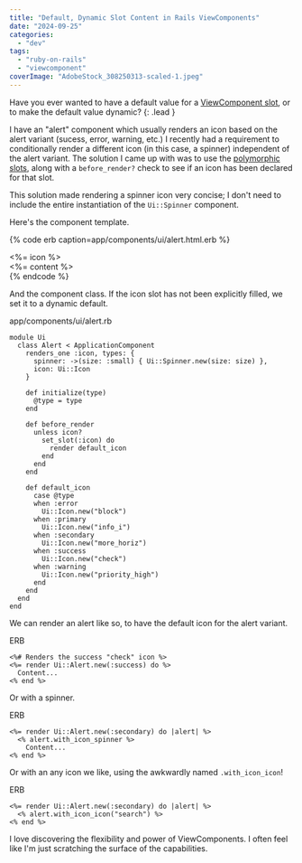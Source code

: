 ```yaml
---
title: "Default, Dynamic Slot Content in Rails ViewComponents"
date: "2024-09-25"
categories:
  - "dev"
tags:
  - "ruby-on-rails"
  - "viewcomponent"
coverImage: "AdobeStock_308250313-scaled-1.jpeg"
---
```


Have you ever wanted to have a default value for a [ViewComponent slot](https://viewcomponent.org/guide/slots.html), or to make the default value dynamic?
{: .lead }

I have an "alert" component which usually renders an icon based on the alert variant (sucess, error, warning, etc.) I recently had a requirement to conditionally render a different icon (in this case, a spinner) independent of the alert variant. The solution I came up with was to use the [polymorphic slots](https://viewcomponent.org/guide/slots.html#polymorphic-slots), along with a `before_render?` check to see if an icon has been declared for that slot.

This solution made rendering a spinner icon very concise; I don't need to include the entire instantiation of the `Ui::Spinner` component.

Here's the component template.

{% code erb caption=app/components/ui/alert.html.erb %}
<div class="alert alrt-<%= @type %>" role="alert">
  <span class="alert-icon">
    <%= icon %>
  </span>

  <div class="alert-content">
    <%= content %>
  </div>
</div>
{% endcode %}

And the component class. If the icon slot has not been explicitly filled, we set it to a dynamic default.

app/components/ui/alert.rb

```
module Ui
  class Alert < ApplicationComponent
    renders_one :icon, types: {
      spinner: ->(size: :small) { Ui::Spinner.new(size: size) },
      icon: Ui::Icon
    }

    def initialize(type)
      @type = type
    end

    def before_render
      unless icon?
        set_slot(:icon) do
          render default_icon
        end
      end
    end

    def default_icon
      case @type
      when :error
        Ui::Icon.new("block")
      when :primary
        Ui::Icon.new("info_i")
      when :secondary
        Ui::Icon.new("more_horiz")
      when :success
        Ui::Icon.new("check")
      when :warning
        Ui::Icon.new("priority_high")
      end
    end
  end
end
```

We can render an alert like so, to have the default icon for the alert variant.

ERB

```
<%# Renders the success "check" icon %>
<%= render Ui::Alert.new(:success) do %>
  Content...
<% end %>
```

Or with a spinner.

ERB

```
<%= render Ui::Alert.new(:secondary) do |alert| %>
  <% alert.with_icon_spinner %>
    Content...
<% end %>
```

Or with an any icon we like, using the awkwardly named `.with_icon_icon`!

ERB

```
<%= render Ui::Alert.new(:secondary) do |alert| %>
  <% alert.with_icon_icon("search") %>
<% end %>
```

I love discovering the flexibility and power of ViewComponents. I often feel like I'm just scratching the surface of the capabilities.
